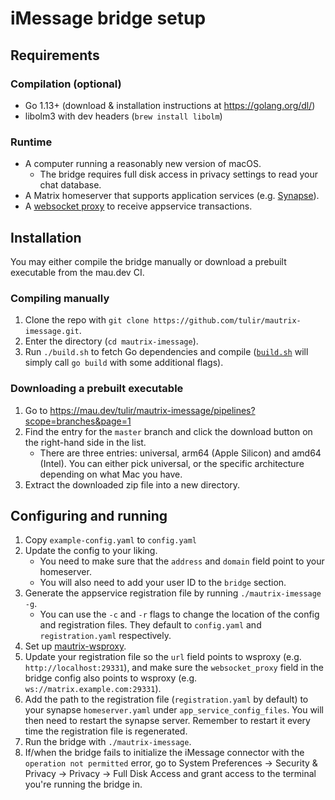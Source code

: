 # iMessage bridge setup
## Requirements
### Compilation (optional)
* Go 1.13+ (download & installation instructions at https://golang.org/dl/)
* libolm3 with dev headers (`brew install libolm`)

### Runtime
* A computer running a reasonably new version of macOS.
  * The bridge requires full disk access in privacy settings to read your chat
    database.
* A Matrix homeserver that supports application services
  (e.g. [Synapse](https://github.com/matrix-org/synapse)).
* A [websocket proxy](https://github.com/tulir/mautrix-wsproxy) to receive
  appservice transactions.

## Installation
You may either compile the bridge manually or download a prebuilt executable
from the mau.dev CI.

### Compiling manually
1. Clone the repo with `git clone https://github.com/tulir/mautrix-imessage.git`.
2. Enter the directory (`cd mautrix-imessage`).
3. Run `./build.sh` to fetch Go dependencies and compile
   ([`build.sh`](https://github.com/tulir/mautrix-imessage/blob/master/build.sh)
   will simply call `go build` with some additional flags).

### Downloading a prebuilt executable
1. Go to https://mau.dev/tulir/mautrix-imessage/pipelines?scope=branches&page=1
2. Find the entry for the `master` branch and click the download button on the
   right-hand side in the list.
   * There are three entries: universal, arm64 (Apple Silicon) and amd64 (Intel).
     You can either pick universal, or the specific architecture depending on
     what Mac you have.
3. Extract the downloaded zip file into a new directory.

## Configuring and running
1. Copy `example-config.yaml` to `config.yaml`
2. Update the config to your liking.
   * You need to make sure that the `address` and `domain` field point to your
     homeserver.
   * You will also need to add your user ID to the `bridge` section.
3. Generate the appservice registration file by running `./mautrix-imessage -g`.
   * You can use the `-c` and `-r` flags to change the location of the config
     and registration files. They default to `config.yaml` and
     `registration.yaml` respectively.
4. Set up [mautrix-wsproxy](https://github.com/tulir/mautrix-wsproxy).
5. Update your registration file so the `url` field points to wsproxy (e.g.
   `http://localhost:29331`), and make sure the `websocket_proxy` field in the
   bridge config also points to wsproxy (e.g. `ws://matrix.example.com:29331`).
6. Add the path to the registration file (`registration.yaml` by default) to
   your synapse `homeserver.yaml` under `app_service_config_files`. You will
   then need to restart the synapse server. Remember to restart it every time
   the registration file is regenerated.
7. Run the bridge with `./mautrix-imessage`.
8. If/when the bridge fails to initialize the iMessage connector with the
   `operation not permitted` error, go to System Preferences -> Security &
   Privacy -> Privacy -> Full Disk Access and grant access to the terminal
   you're running the bridge in.
